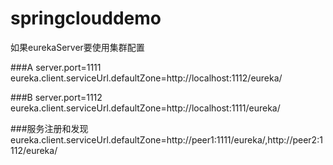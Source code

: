 # springclouddemo
如果eurekaServer要使用集群配置

###A
server.port=1111
eureka.client.serviceUrl.defaultZone=http://localhost:1112/eureka/  

###B
server.port=1112
eureka.client.serviceUrl.defaultZone=http://localhost:1111/eureka/  

###服务注册和发现
eureka.client.serviceUrl.defaultZone=http://peer1:1111/eureka/,http://peer2:1112/eureka/  

